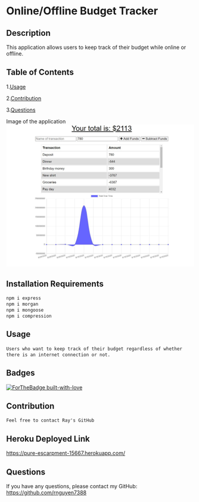 # Online/Offline Budget Tracker
## Description
  This application allows users to keep track of their budget while online or offline.
## Table of Contents
1.[Usage](#Usage)

2.[Contribution](#Contribution)

3.[Questions](#Questions)

Image of the application
![](public/images/budget.JPG)

## Installation Requirements
    npm i express
    npm i morgan
    npm i mongoose
    npm i compression
## Usage
    Users who want to keep track of their budget regardless of whether there is an internet connection or not.
## Badges
  [![ForTheBadge built-with-love](http://ForTheBadge.com/images/badges/built-with-love.svg)](https://GitHub.com/Naereen/)
## Contribution
    Feel free to contact Ray's GitHub
## Heroku Deployed Link
   https://pure-escarpment-15667.herokuapp.com/
## Questions
If you have any questions, please contact my GitHub: https://github.com/rnguyen7388
